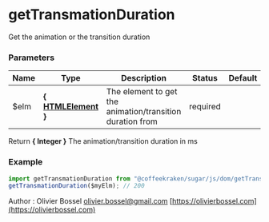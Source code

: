 # getTransmationDuration

Get the animation or the transition duration

### Parameters

| Name  | Type                                                                             | Description                                               | Status   | Default |
| ----- | -------------------------------------------------------------------------------- | --------------------------------------------------------- | -------- | ------- |
| \$elm | **{ [HTMLElement](https://developer.mozilla.org/fr/docs/Web/API/HTMLElement) }** | The element to get the animation/transition duration from | required |

Return **{ Integer }** The animation/transition duration in ms

### Example

```js
import getTransmationDuration from "@coffeekraken/sugar/js/dom/getTransmationDuration";
getTransmationDuration($myElm); // 200
```

Author : Olivier Bossel [olivier.bossel@gmail.com](mailto:olivier.bossel@gmail.com) [https://olivierbossel.com](https://olivierbossel.com)
